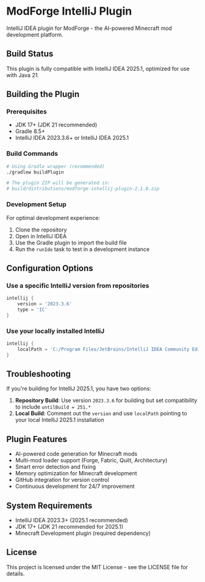 # ModForge IntelliJ Plugin

IntelliJ IDEA plugin for ModForge - the AI-powered Minecraft mod development platform.

## Build Status

This plugin is fully compatible with IntelliJ IDEA 2025.1, optimized for use with Java 21.

## Building the Plugin

### Prerequisites

- JDK 17+ (JDK 21 recommended)
- Gradle 8.5+
- IntelliJ IDEA 2023.3.6+ or IntelliJ IDEA 2025.1

### Build Commands

```bash
# Using Gradle wrapper (recommended)
./gradlew buildPlugin

# The plugin ZIP will be generated in:
# build/distributions/modforge-intellij-plugin-2.1.0.zip
```

### Development Setup

For optimal development experience:

1. Clone the repository
2. Open in IntelliJ IDEA
3. Use the Gradle plugin to import the build file
4. Run the `runIde` task to test in a development instance

## Configuration Options

### Use a specific IntelliJ version from repositories

```groovy
intellij {
    version = '2023.3.6'
    type = 'IC'
}
```

### Use your locally installed IntelliJ

```groovy
intellij {
    localPath = 'C:/Program Files/JetBrains/IntelliJ IDEA Community Edition 2025.1'
}
```

## Troubleshooting

If you're building for IntelliJ 2025.1, you have two options:

1. **Repository Build**: Use version `2023.3.6` for building but set compatibility to include `untilBuild = 251.*`
2. **Local Build**: Comment out the `version` and use `localPath` pointing to your local IntelliJ 2025.1 installation

## Plugin Features

- AI-powered code generation for Minecraft mods
- Multi-mod loader support (Forge, Fabric, Quilt, Architectury)
- Smart error detection and fixing
- Memory optimization for Minecraft development
- GitHub integration for version control
- Continuous development for 24/7 improvement

## System Requirements

- IntelliJ IDEA 2023.3+ (2025.1 recommended)
- JDK 17+ (JDK 21 recommended for 2025.1)
- Minecraft Development plugin (required dependency)

## License

This project is licensed under the MIT License - see the LICENSE file for details.

